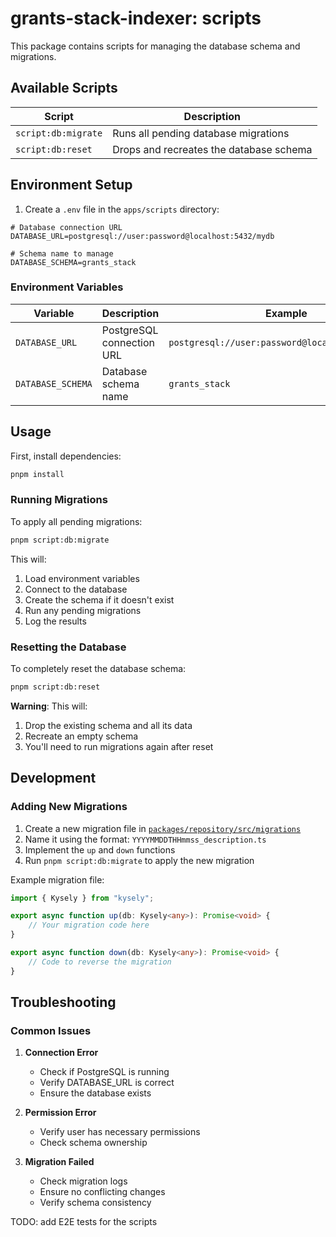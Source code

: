 # grants-stack-indexer: scripts

This package contains scripts for managing the database schema and migrations.

## Available Scripts

| Script              | Description                             |
| ------------------- | --------------------------------------- |
| `script:db:migrate` | Runs all pending database migrations    |
| `script:db:reset`   | Drops and recreates the database schema |

## Environment Setup

1. Create a `.env` file in the `apps/scripts` directory:

```env
# Database connection URL
DATABASE_URL=postgresql://user:password@localhost:5432/mydb

# Schema name to manage
DATABASE_SCHEMA=grants_stack
```

### Environment Variables

| Variable          | Description               | Example                                          |
| ----------------- | ------------------------- | ------------------------------------------------ |
| `DATABASE_URL`    | PostgreSQL connection URL | `postgresql://user:password@localhost:5432/mydb` |
| `DATABASE_SCHEMA` | Database schema name      | `grants_stack`                                   |

## Usage

First, install dependencies:

```bash
pnpm install
```

### Running Migrations

To apply all pending migrations:

```bash
pnpm script:db:migrate
```

This will:

1. Load environment variables
2. Connect to the database
3. Create the schema if it doesn't exist
4. Run any pending migrations
5. Log the results

### Resetting the Database

To completely reset the database schema:

```bash
pnpm script:db:reset
```

**Warning**: This will:

1. Drop the existing schema and all its data
2. Recreate an empty schema
3. You'll need to run migrations again after reset

## Development

### Adding New Migrations

1. Create a new migration file in [`packages/repository/src/migrations`](../../packages//repository//migrations)
2. Name it using the format: `YYYYMMDDTHHmmss_description.ts`
3. Implement the `up` and `down` functions
4. Run `pnpm script:db:migrate` to apply the new migration

Example migration file:

```typescript
import { Kysely } from "kysely";

export async function up(db: Kysely<any>): Promise<void> {
    // Your migration code here
}

export async function down(db: Kysely<any>): Promise<void> {
    // Code to reverse the migration
}
```

## Troubleshooting

### Common Issues

1. **Connection Error**

    - Check if PostgreSQL is running
    - Verify DATABASE_URL is correct
    - Ensure the database exists

2. **Permission Error**

    - Verify user has necessary permissions
    - Check schema ownership

3. **Migration Failed**
    - Check migration logs
    - Ensure no conflicting changes
    - Verify schema consistency

TODO: add E2E tests for the scripts
